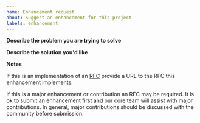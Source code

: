 ```yaml
---
name: Enhancement request
about: Suggest an enhancement for this project
labels: enhancement
---
```


<!-- Thanks for filing an 🙋 enhancement request 😄! -->

**Describe the problem you are trying to solve**
<!-- A clear and concise description of the problem this enhancement request is trying to solve. -->

**Describe the solution you'd like**
<!-- A clear and concise description of what you want to happen. -->

**Notes**
<!-- Any additional context or information you feel may be relevant to the issue. -->

If this is an implementation of an [RFC](https://github.com/wayfair-tremor/tremor-rfcs) provide a URL
to the RFC this enhancement implements.

If this is a major enhancement or contribution an RFC may be required. It is ok to submit an enhancement
first and our core team will assist with major contributions. In general, major contributions should be
discussed with the community before submission.
